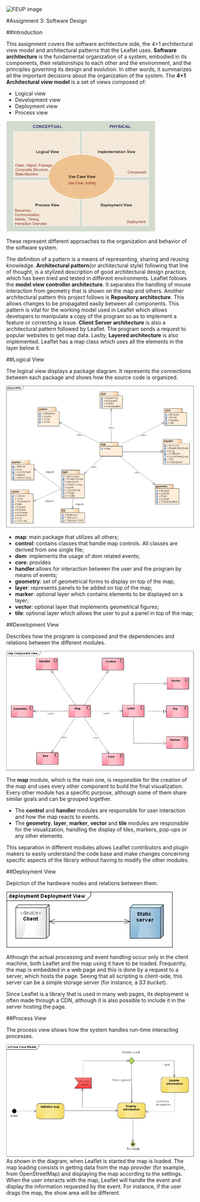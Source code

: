 ![FEUP image](https://sigarra.up.pt/feup/pt/WEB_GESSI_DOCS.download_file?p_name=F-370784536/logo_cores_oficiais.jpg)

#Assignment 3: Software Design

##Introduction

This assignment covers the software architecture side, the 4+1 architectural view model and architectural patterns that the Leaflet uses. **Software architecture** is the fundamental organization of a system, embodied in its components, their relationships to each other and the environment, and the principles governing its design and evolution. In other words, it summarizes all the important decisions about the organization of the system.
The **4+1 Architectural view model** is a set of views composed of:
*   Logical view
*   Development view
*   Deployment view
*   Process view

![4+1 View Model](https://raw.githubusercontent.com/DiogoMCampos/Leaflet/ESOF-Documentation/ESOF-docs/resources/4%2B1architechture.png)

These represent different approaches to the organization and behavior of the software system.

The definition of a pattern is a means of representing, sharing and reusing knowledge. **Architectural pattern**(or architectural style) following that line of thought, is a stylized description of good architectural design practice, which has been tried and tested in different environments.
Leaflet follows the **model view controller architecture**. It separates the handling of mouse interaction from geometry that is shown on the map and others.
Another architectural pattern this project follows is **Repository architecture**. This allows changes to be propagated easily between all components. This pattern is vital for the working model used in Leaflet which allows developers to manipulate a copy of the program so as to implement a feature or correcting a issue.
**Client Server architecture** is also a architectural pattern followed by Leaflet. The program sends a request to popular websites to get map data.
Lastly, **Layered architecture** is also implemented. Leaflet has a map class which uses all the elements in the layer below it.


##Logical View

The logical view displays a package diagram. It represents the connections between each package and shows how the source code is organized.

![Package diagram](https://raw.githubusercontent.com/DiogoMCampos/Leaflet/ESOF-Documentation/ESOF-docs/resources/Package%20Diagram.png)

*   **map**: main package that utilizes all others;
*   **control**: contains classes that handle map controls. All classes are derived from one single file;
*   **dom**: implements the usage of dom related events;
*   **core**: provides
*   **handler**:allows for interaction between the user and the program by means of events;
*   **geometry**: set of geometrical forms to display on top of the map;
*   **layer**: represents panels to be added on top of the map;
*   **marker**: optional layer which contains elements to be displayed on a layer;
*   **vector**: optional layer that implements geometrical figures;
*   **tile**: optional layer which allows the user to put a panel in top of the map;

##Development View

Describes how the program is composed and the dependencies and relations between the different modules.

![Component View](https://raw.githubusercontent.com/DiogoMCampos/Leaflet/ESOF-Documentation/ESOF-docs/resources/Component%20View.png)

The **map** module, which is the main one, is responsible for the creation of the map and uses every other component to build the final visualization. Every other module has a specific purpose, although some of them share similar goals and can be grouped together. 

* The **control** and **handler** modules are responsible for user interaction and how the map reacts to events. 
* The **geometry**, **layer**, **marker**, **vector** and **tile** modules are responsible for the visualization, handling the display of tiles, markers, pop-ups or any other elements.

This separation in different modules allows Leaflet contributors and plugin makers to easily understand the code base and make changes concerning specific aspects of the library without having to modify the other modules.

##Deployment View

Depiction of the hardware nodes and relations between them.

![Deployment View](https://raw.githubusercontent.com/DiogoMCampos/Leaflet/ESOF-Documentation/ESOF-docs/resources/Deployment%20View.png)

Although the actual processing and event handling occur only in the client machine, both Leaflet and the map using it have to be loaded. Frequently, the map is embedded in a web page and this is done by a request to a server, which hosts the page. Seeing that all scripting is client-side, this server can be a simple storage server (for instance, a *S3 bucket*).

Since Leaflet is a library that is used in many web pages, its deployment is often made through a CDN, although it is also possible to include it in the server hosting the page.

##Process View

The process view shows how the system handles run-time interacting processes.

![Process View](https://raw.githubusercontent.com/DiogoMCampos/Leaflet/ESOF-Documentation/ESOF-docs/resources/Activity%20Diagram.png)
As shown in the diagram, when Leaflet is started the map is loaded. The map loading consists in getting data from the map provider (for example, from OpenStreetMap) and displaying the map according to the settings.
When the user interacts with the map, Leaflet will handle the event and display the information requested by the event. For instance, if the user drags the map, the show area will be different.
